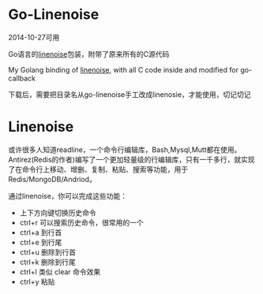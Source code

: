 # Go-Linenoise

2014-10-27可用

Go语言的[linenoise](https://github.com/antirez/linenoise)包装，附带了原来所有的C源代码

My Golang binding of [linenoise](https://github.com/antirez/linenoise), with all C code inside and modified for go-callback

下载后，需要把目录名从go-linenoise手工改成linenosie，才能使用，切记切记

# Linenoise

或许很多人知道readline，一个命令行编辑库，Bash,Mysql,Mutt都在使用。Antirez(Redis的作者)编写了一个更加轻量级的行编辑库，只有一千多行，就实现了在命令行上移动、增删、复制、粘贴、搜索等功能，用于Redis/MongoDB/Andriod。

通过linenoise，你可以完成这些功能：

* 上下方向键切换历史命令
* ctrl+r 可以搜索历史命令，很常用的一个
* ctrl+a 到行首
* ctrl+e 到行尾
* ctrl+u 删除到行首
* ctrl+k 删除到行尾
* ctrl+l 类似 clear 命令效果
* ctrl+y 粘贴

